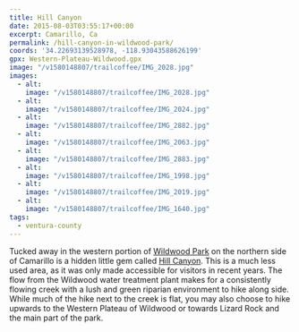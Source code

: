 ```yaml
---
title: Hill Canyon
date: 2015-08-03T03:55:17+00:00
excerpt: Camarillo, Ca
permalink: /hill-canyon-in-wildwood-park/
coords: '34.22693139528978, -118.93043588626199'
gpx: Western-Plateau-Wildwood.gpx
image: "/v1580148807/trailcoffee/IMG_2028.jpg"
images:
  - alt: 
    image: "/v1580148807/trailcoffee/IMG_2028.jpg"
  - alt: 
    image: "/v1580148807/trailcoffee/IMG_2024.jpg"
  - alt: 
    image: "/v1580148807/trailcoffee/IMG_2882.jpg"
  - alt: 
    image: "/v1580148807/trailcoffee/IMG_2063.jpg"
  - alt: 
    image: "/v1580148807/trailcoffee/IMG_2883.jpg"
  - alt: 
    image: "/v1580148807/trailcoffee/IMG_1998.jpg"
  - alt: 
    image: "/v1580148807/trailcoffee/IMG_2019.jpg"
  - alt: 
    image: "/v1580148807/trailcoffee/IMG_1640.jpg"
tags:
  - ventura-county
---
```

Tucked away in the western portion of <a href="http://trailcoffee.net/wildwood/">Wildwood Park</a> on the northern side of Camarillo is a hidden little gem called <a href="http://www.cosf.org/website/html/hill-canyon-hike.html">Hill Canyon</a>. This is a much less used area, as it was only made accessible for visitors in recent years. The flow from the Wildwood water treatment plant makes for a consistently flowing creek with a lush and green riparian environment to hike along side. While much of the hike next to the creek is flat, you may also choose to hike upwards to the Western Plateau of Wildwood or towards Lizard Rock and the main part of the park.



